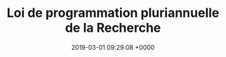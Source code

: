 ---
title: Loi de programmation pluriannuelle de la Recherche
link: https://gouvernement-et-citoyens.consultation.etalab.gouv.fr/consultation/consultation-du-mesri/presentation/presentation-de-la-demarche-1
opendata: 
description: Consultation sur un projet de loi
outil:
- Cap Collectif
screenshot: consultation-mesri.png
date: 2019-03-01 09:29:08 +0000
in_progress: true
---